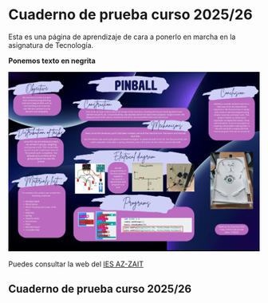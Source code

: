 # Cuaderno de prueba curso 2025/26
Esta es una página de aprendizaje de cara a ponerlo en marcha en la asignatura de Tecnología.

**Ponemos texto en negrita**

![Panel de Pinball](documentos/CopiaPinball.jpg)

Puedes consultar la web del [IES AZ-ZAIT](https://www.iesaz-zait.es)

## Cuaderno de prueba curso 2025/26
